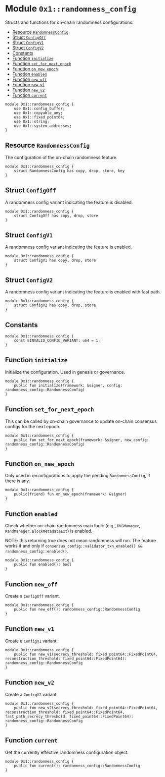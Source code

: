 <a id="0x1_randomness_config"></a>

# Module `0x1::randomness_config`

Structs and functions for on&#45;chain randomness configurations.

- [Resource `RandomnessConfig`](#0x1_randomness_config_RandomnessConfig)
- [Struct `ConfigOff`](#0x1_randomness_config_ConfigOff)
- [Struct `ConfigV1`](#0x1_randomness_config_ConfigV1)
- [Struct `ConfigV2`](#0x1_randomness_config_ConfigV2)
- [Constants](#@Constants_0)
- [Function `initialize`](#0x1_randomness_config_initialize)
- [Function `set_for_next_epoch`](#0x1_randomness_config_set_for_next_epoch)
- [Function `on_new_epoch`](#0x1_randomness_config_on_new_epoch)
- [Function `enabled`](#0x1_randomness_config_enabled)
- [Function `new_off`](#0x1_randomness_config_new_off)
- [Function `new_v1`](#0x1_randomness_config_new_v1)
- [Function `new_v2`](#0x1_randomness_config_new_v2)
- [Function `current`](#0x1_randomness_config_current)

```move
module 0x1::randomness_config {
    use 0x1::config_buffer;
    use 0x1::copyable_any;
    use 0x1::fixed_point64;
    use 0x1::string;
    use 0x1::system_addresses;
}
```

<a id="0x1_randomness_config_RandomnessConfig"></a>

## Resource `RandomnessConfig`

The configuration of the on&#45;chain randomness feature.

```move
module 0x1::randomness_config {
    struct RandomnessConfig has copy, drop, store, key
}
```

<a id="0x1_randomness_config_ConfigOff"></a>

## Struct `ConfigOff`

A randomness config variant indicating the feature is disabled.

```move
module 0x1::randomness_config {
    struct ConfigOff has copy, drop, store
}
```

<a id="0x1_randomness_config_ConfigV1"></a>

## Struct `ConfigV1`

A randomness config variant indicating the feature is enabled.

```move
module 0x1::randomness_config {
    struct ConfigV1 has copy, drop, store
}
```

<a id="0x1_randomness_config_ConfigV2"></a>

## Struct `ConfigV2`

A randomness config variant indicating the feature is enabled with fast path.

```move
module 0x1::randomness_config {
    struct ConfigV2 has copy, drop, store
}
```

<a id="@Constants_0"></a>

## Constants

<a id="0x1_randomness_config_EINVALID_CONFIG_VARIANT"></a>

```move
module 0x1::randomness_config {
    const EINVALID_CONFIG_VARIANT: u64 = 1;
}
```

<a id="0x1_randomness_config_initialize"></a>

## Function `initialize`

Initialize the configuration. Used in genesis or governance.

```move
module 0x1::randomness_config {
    public fun initialize(framework: &signer, config: randomness_config::RandomnessConfig)
}
```

<a id="0x1_randomness_config_set_for_next_epoch"></a>

## Function `set_for_next_epoch`

This can be called by on&#45;chain governance to update on&#45;chain consensus configs for the next epoch.

```move
module 0x1::randomness_config {
    public fun set_for_next_epoch(framework: &signer, new_config: randomness_config::RandomnessConfig)
}
```

<a id="0x1_randomness_config_on_new_epoch"></a>

## Function `on_new_epoch`

Only used in reconfigurations to apply the pending `RandomnessConfig`, if there is any.

```move
module 0x1::randomness_config {
    public(friend) fun on_new_epoch(framework: &signer)
}
```

<a id="0x1_randomness_config_enabled"></a>

## Function `enabled`

Check whether on&#45;chain randomness main logic (e.g., `DKGManager`, `RandManager`, `BlockMetadataExt`) is enabled.

NOTE: this returning true does not mean randomness will run.
The feature works if and only if `consensus_config::validator_txn_enabled() && randomness_config::enabled()`.

```move
module 0x1::randomness_config {
    public fun enabled(): bool
}
```

<a id="0x1_randomness_config_new_off"></a>

## Function `new_off`

Create a `ConfigOff` variant.

```move
module 0x1::randomness_config {
    public fun new_off(): randomness_config::RandomnessConfig
}
```

<a id="0x1_randomness_config_new_v1"></a>

## Function `new_v1`

Create a `ConfigV1` variant.

```move
module 0x1::randomness_config {
    public fun new_v1(secrecy_threshold: fixed_point64::FixedPoint64, reconstruction_threshold: fixed_point64::FixedPoint64): randomness_config::RandomnessConfig
}
```

<a id="0x1_randomness_config_new_v2"></a>

## Function `new_v2`

Create a `ConfigV2` variant.

```move
module 0x1::randomness_config {
    public fun new_v2(secrecy_threshold: fixed_point64::FixedPoint64, reconstruction_threshold: fixed_point64::FixedPoint64, fast_path_secrecy_threshold: fixed_point64::FixedPoint64): randomness_config::RandomnessConfig
}
```

<a id="0x1_randomness_config_current"></a>

## Function `current`

Get the currently effective randomness configuration object.

```move
module 0x1::randomness_config {
    public fun current(): randomness_config::RandomnessConfig
}
```

